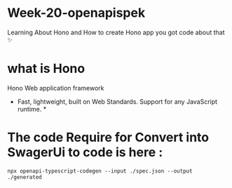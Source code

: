 # Week-20-openapispek

Learning About Hono and How to create Hono app you got code about that ✨

# what is Hono

Hono Web application framework

- Fast, lightweight, built on Web Standards. Support for any JavaScript runtime. \*

# The code Require for Convert into SwagerUi to code is here :

`npx openapi-typescript-codegen --input ./spec.json --output ./generated`
